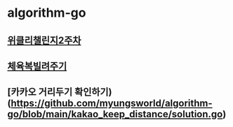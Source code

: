 # algorithm-go

## [위클리챌린지2주차](https://programmers.co.kr/learn/courses/30/lessons/83201)
## [체육복빌려주기](https://github.com/myungsworld/algorithm-go/blob/main/gym_suit/solution.go)
## [카카오 거리두기 확인하기)(https://github.com/myungsworld/algorithm-go/blob/main/kakao_keep_distance/solution.go)
